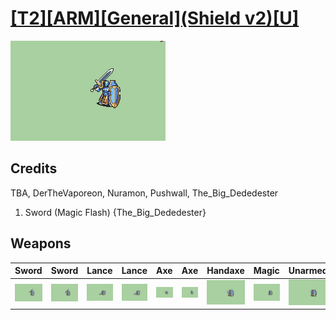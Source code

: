 # [\[T2\]\[ARM\]\[General\]\(Shield v2\)\[U\]](../%5BT2%5D%5BARM%5D%5BGeneral%5D(Shield%20v2)%5BU%5D)

<img src="./1.%20Sword/Sword_000.png" alt="[T2][ARM][General](Shield v2)[U] standing" />

## Credits

TBA, DerTheVaporeon, Nuramon, Pushwall, The_Big_Dededester

1. Sword (Magic Flash) {The_Big_Dededester}

## Weapons


|Sword |Sword |Lance |Lance |Axe |Axe |Handaxe |Magic |Unarmed |
|  :---: | :---: | :---: | :---: | :---: | :---: | :---: | :---: | :---: |
| <img alt="Sword animation" src="./1.%20Sword/Sword.gif" /> | <img alt="Sword animation" src="./1.%20Sword%20(Magic%20Flash)/Sword.gif" /> | <img alt="Lance animation" src="./2.%20Lance/Lance.gif" /> | <img alt="Lance animation" src="./2.%20Lance%20(Chainless)%20%7BPushwall%7D/Lance.gif" /> | <img alt="Axe animation" src="./3.%20Axe%20(Chain)/Axe.gif" /> | <img alt="Axe animation" src="./3.%20Axe%20(Swing)/Axe.gif" /> | <img alt="Handaxe animation" src="./4.%20Handaxe/Handaxe.gif" /> | <img alt="Magic animation" src="./6.%20Magic%20%7BDerTheVaporeon%7D/Magic.gif" /> | <img alt="Unarmed animation" src="./8.%20Unarmed/Unarmed.gif" /> |
